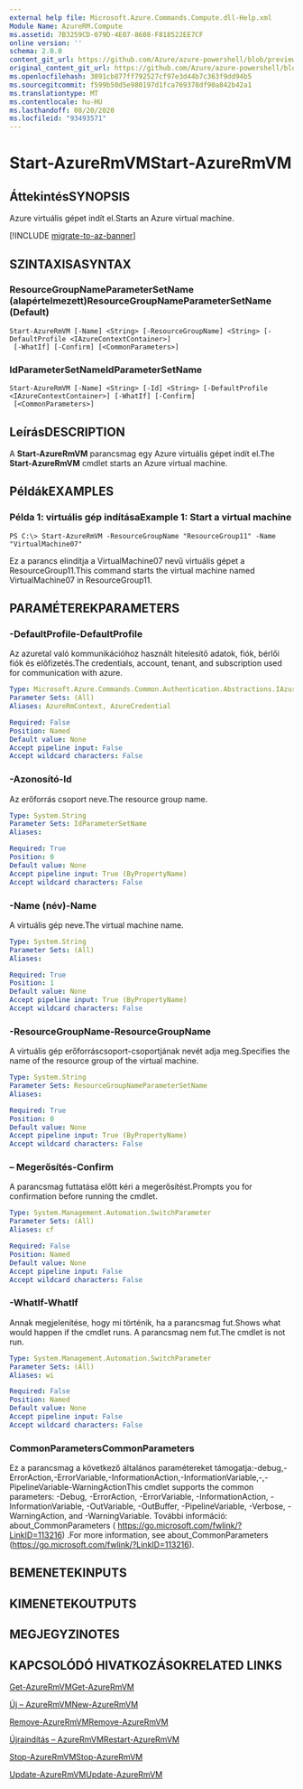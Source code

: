 ```yaml
---
external help file: Microsoft.Azure.Commands.Compute.dll-Help.xml
Module Name: AzureRM.Compute
ms.assetid: 7B3259CD-079D-4E07-8608-F818522EE7CF
online version: ''
schema: 2.0.0
content_git_url: https://github.com/Azure/azure-powershell/blob/preview/src/ResourceManager/Compute/Stack/Commands.Compute/help/Start-AzureRmVM.md
original_content_git_url: https://github.com/Azure/azure-powershell/blob/preview/src/ResourceManager/Compute/Stack/Commands.Compute/help/Start-AzureRmVM.md
ms.openlocfilehash: 3091cb877ff792527cf97e3d44b7c363f9dd94b5
ms.sourcegitcommit: f599b50d5e980197d1fca769378df90a842b42a1
ms.translationtype: MT
ms.contentlocale: hu-HU
ms.lasthandoff: 08/20/2020
ms.locfileid: "93493571"
---
```

# <span data-ttu-id="306b4-101">Start-AzureRmVM</span><span class="sxs-lookup"><span data-stu-id="306b4-101">Start-AzureRmVM</span></span>

## <span data-ttu-id="306b4-102">Áttekintés</span><span class="sxs-lookup"><span data-stu-id="306b4-102">SYNOPSIS</span></span>
<span data-ttu-id="306b4-103">Azure virtuális gépet indít el.</span><span class="sxs-lookup"><span data-stu-id="306b4-103">Starts an Azure virtual machine.</span></span>

[!INCLUDE [migrate-to-az-banner](../../includes/migrate-to-az-banner.md)]

## <span data-ttu-id="306b4-104">SZINTAXISA</span><span class="sxs-lookup"><span data-stu-id="306b4-104">SYNTAX</span></span>

### <span data-ttu-id="306b4-105">ResourceGroupNameParameterSetName (alapértelmezett)</span><span class="sxs-lookup"><span data-stu-id="306b4-105">ResourceGroupNameParameterSetName (Default)</span></span>
```
Start-AzureRmVM [-Name] <String> [-ResourceGroupName] <String> [-DefaultProfile <IAzureContextContainer>]
 [-WhatIf] [-Confirm] [<CommonParameters>]
```

### <span data-ttu-id="306b4-106">IdParameterSetName</span><span class="sxs-lookup"><span data-stu-id="306b4-106">IdParameterSetName</span></span>
```
Start-AzureRmVM [-Name] <String> [-Id] <String> [-DefaultProfile <IAzureContextContainer>] [-WhatIf] [-Confirm]
 [<CommonParameters>]
```

## <span data-ttu-id="306b4-107">Leírás</span><span class="sxs-lookup"><span data-stu-id="306b4-107">DESCRIPTION</span></span>
<span data-ttu-id="306b4-108">A **Start-AzureRmVM** parancsmag egy Azure virtuális gépet indít el.</span><span class="sxs-lookup"><span data-stu-id="306b4-108">The **Start-AzureRmVM** cmdlet starts an Azure virtual machine.</span></span>

## <span data-ttu-id="306b4-109">Példák</span><span class="sxs-lookup"><span data-stu-id="306b4-109">EXAMPLES</span></span>

### <span data-ttu-id="306b4-110">Példa 1: virtuális gép indítása</span><span class="sxs-lookup"><span data-stu-id="306b4-110">Example 1: Start a virtual machine</span></span>
```
PS C:\> Start-AzureRmVM -ResourceGroupName "ResourceGroup11" -Name "VirtualMachine07"
```

<span data-ttu-id="306b4-111">Ez a parancs elindítja a VirtualMachine07 nevű virtuális gépet a ResourceGroup11.</span><span class="sxs-lookup"><span data-stu-id="306b4-111">This command starts the virtual machine named VirtualMachine07 in ResourceGroup11.</span></span>

## <span data-ttu-id="306b4-112">PARAMÉTEREK</span><span class="sxs-lookup"><span data-stu-id="306b4-112">PARAMETERS</span></span>

### <span data-ttu-id="306b4-113">-DefaultProfile</span><span class="sxs-lookup"><span data-stu-id="306b4-113">-DefaultProfile</span></span>
<span data-ttu-id="306b4-114">Az azuretal való kommunikációhoz használt hitelesítő adatok, fiók, bérlői fiók és előfizetés.</span><span class="sxs-lookup"><span data-stu-id="306b4-114">The credentials, account, tenant, and subscription used for communication with azure.</span></span>

```yaml
Type: Microsoft.Azure.Commands.Common.Authentication.Abstractions.IAzureContextContainer
Parameter Sets: (All)
Aliases: AzureRmContext, AzureCredential

Required: False
Position: Named
Default value: None
Accept pipeline input: False
Accept wildcard characters: False
```

### <span data-ttu-id="306b4-115">-Azonosító</span><span class="sxs-lookup"><span data-stu-id="306b4-115">-Id</span></span>
<span data-ttu-id="306b4-116">Az erőforrás csoport neve.</span><span class="sxs-lookup"><span data-stu-id="306b4-116">The resource group name.</span></span>

```yaml
Type: System.String
Parameter Sets: IdParameterSetName
Aliases: 

Required: True
Position: 0
Default value: None
Accept pipeline input: True (ByPropertyName)
Accept wildcard characters: False
```

### <span data-ttu-id="306b4-117">-Name (név)</span><span class="sxs-lookup"><span data-stu-id="306b4-117">-Name</span></span>
<span data-ttu-id="306b4-118">A virtuális gép neve.</span><span class="sxs-lookup"><span data-stu-id="306b4-118">The virtual machine name.</span></span>

```yaml
Type: System.String
Parameter Sets: (All)
Aliases: 

Required: True
Position: 1
Default value: None
Accept pipeline input: True (ByPropertyName)
Accept wildcard characters: False
```

### <span data-ttu-id="306b4-119">-ResourceGroupName</span><span class="sxs-lookup"><span data-stu-id="306b4-119">-ResourceGroupName</span></span>
<span data-ttu-id="306b4-120">A virtuális gép erőforráscsoport-csoportjának nevét adja meg.</span><span class="sxs-lookup"><span data-stu-id="306b4-120">Specifies the name of the resource group of the virtual machine.</span></span>

```yaml
Type: System.String
Parameter Sets: ResourceGroupNameParameterSetName
Aliases: 

Required: True
Position: 0
Default value: None
Accept pipeline input: True (ByPropertyName)
Accept wildcard characters: False
```

### <span data-ttu-id="306b4-121">– Megerősítés</span><span class="sxs-lookup"><span data-stu-id="306b4-121">-Confirm</span></span>
<span data-ttu-id="306b4-122">A parancsmag futtatása előtt kéri a megerősítést.</span><span class="sxs-lookup"><span data-stu-id="306b4-122">Prompts you for confirmation before running the cmdlet.</span></span>

```yaml
Type: System.Management.Automation.SwitchParameter
Parameter Sets: (All)
Aliases: cf

Required: False
Position: Named
Default value: None
Accept pipeline input: False
Accept wildcard characters: False
```

### <span data-ttu-id="306b4-123">-WhatIf</span><span class="sxs-lookup"><span data-stu-id="306b4-123">-WhatIf</span></span>
<span data-ttu-id="306b4-124">Annak megjelenítése, hogy mi történik, ha a parancsmag fut.</span><span class="sxs-lookup"><span data-stu-id="306b4-124">Shows what would happen if the cmdlet runs.</span></span> <span data-ttu-id="306b4-125">A parancsmag nem fut.</span><span class="sxs-lookup"><span data-stu-id="306b4-125">The cmdlet is not run.</span></span>

```yaml
Type: System.Management.Automation.SwitchParameter
Parameter Sets: (All)
Aliases: wi

Required: False
Position: Named
Default value: None
Accept pipeline input: False
Accept wildcard characters: False
```

### <span data-ttu-id="306b4-126">CommonParameters</span><span class="sxs-lookup"><span data-stu-id="306b4-126">CommonParameters</span></span>
<span data-ttu-id="306b4-127">Ez a parancsmag a következő általános paramétereket támogatja:-debug,-ErrorAction,-ErrorVariable,-InformationAction,-InformationVariable,-,-PipelineVariable-WarningAction</span><span class="sxs-lookup"><span data-stu-id="306b4-127">This cmdlet supports the common parameters: -Debug, -ErrorAction, -ErrorVariable, -InformationAction, -InformationVariable, -OutVariable, -OutBuffer, -PipelineVariable, -Verbose, -WarningAction, and -WarningVariable.</span></span> <span data-ttu-id="306b4-128">További információ: about_CommonParameters ( https://go.microsoft.com/fwlink/?LinkID=113216) .</span><span class="sxs-lookup"><span data-stu-id="306b4-128">For more information, see about_CommonParameters (https://go.microsoft.com/fwlink/?LinkID=113216).</span></span>

## <span data-ttu-id="306b4-129">BEMENETEK</span><span class="sxs-lookup"><span data-stu-id="306b4-129">INPUTS</span></span>

## <span data-ttu-id="306b4-130">KIMENETEK</span><span class="sxs-lookup"><span data-stu-id="306b4-130">OUTPUTS</span></span>

## <span data-ttu-id="306b4-131">MEGJEGYZI</span><span class="sxs-lookup"><span data-stu-id="306b4-131">NOTES</span></span>

## <span data-ttu-id="306b4-132">KAPCSOLÓDÓ HIVATKOZÁSOK</span><span class="sxs-lookup"><span data-stu-id="306b4-132">RELATED LINKS</span></span>

[<span data-ttu-id="306b4-133">Get-AzureRmVM</span><span class="sxs-lookup"><span data-stu-id="306b4-133">Get-AzureRmVM</span></span>](./Get-AzureRmVM.md)

[<span data-ttu-id="306b4-134">Új – AzureRmVM</span><span class="sxs-lookup"><span data-stu-id="306b4-134">New-AzureRmVM</span></span>](./New-AzureRmVM.md)

[<span data-ttu-id="306b4-135">Remove-AzureRmVM</span><span class="sxs-lookup"><span data-stu-id="306b4-135">Remove-AzureRmVM</span></span>](./Remove-AzureRmVM.md)

[<span data-ttu-id="306b4-136">Újraindítás – AzureRmVM</span><span class="sxs-lookup"><span data-stu-id="306b4-136">Restart-AzureRmVM</span></span>](./Restart-AzureRmVM.md)

[<span data-ttu-id="306b4-137">Stop-AzureRmVM</span><span class="sxs-lookup"><span data-stu-id="306b4-137">Stop-AzureRmVM</span></span>](./Stop-AzureRmVM.md)

[<span data-ttu-id="306b4-138">Update-AzureRmVM</span><span class="sxs-lookup"><span data-stu-id="306b4-138">Update-AzureRmVM</span></span>](./Update-AzureRmVM.md)


